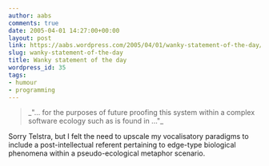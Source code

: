 ```yaml
---
author: aabs
comments: true
date: 2005-04-01 14:27:00+00:00
layout: post
link: https://aabs.wordpress.com/2005/04/01/wanky-statement-of-the-day/
slug: wanky-statement-of-the-day
title: Wanky statement of the day
wordpress_id: 35
tags:
- humour
- programming
---
```


<blockquote>_"... for the purposes of future proofing this system
within a complex software ecology such as is found in ..."_</blockquote>


Sorry Telstra, but I felt the need to upscale my vocalisatory paradigms to include a post-intellectual referent pertaining to edge-type biological phenomena within a pseudo-ecological metaphor scenario.
